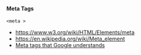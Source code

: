 #### Meta Tags
```
<meta >
```

* https://www.w3.org/wiki/HTML/Elements/meta
* https://en.wikipedia.org/wiki/Meta_element
* [Meta tags that Google understands](https://support.google.com/webmasters/answer/79812?hl=en)
